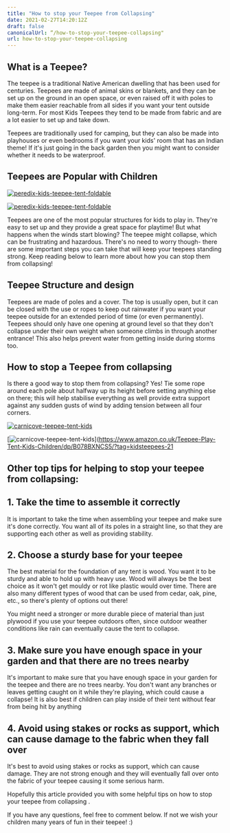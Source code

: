```yaml
---
title: "How to stop your Teepee from Collapsing"
date: 2021-02-27T14:20:12Z
draft: false
canonicalUrl: “/how-to-stop-your-teepee-collapsing"
url: how-to-stop-your-teepee-collapsing
---
```


## What is a Teepee?

The teepee is a traditional Native American dwelling that has been used for centuries. Teepees are made of animal skins or blankets, and they can be set up on the ground in an open space, or even raised off it with poles to make them easier reachable from all sides if you want your tent outside long-term.  For most Kids Teepees they tend to be made from fabric and  are a lot easier to set up and take down.

Teepees are traditionally used for camping, but they can also be made into playhouses or even bedrooms if you want your kids' room that has an Indian theme!  If it's just going in the back garden then you might want to consider whether it needs to be waterproof.

## Teepees are Popular with Children

[![peredix-kids-teepee-tent-foldable](<https://images-na.ssl-images-amazon.com/images/I/61eGKLWpJJL._AC_SX679_.jpg>)](<https://www.amazon.co.uk/Peradix-Foldable-Portable-White-Grey-Playhouse/dp/B088ND5LLK/?tag=kidsteepees-21>)

[![peredix-kids-teepee-tent-foldable](<https://dabuttonfactory.com/button.png?t=CHECK+AMAZON&f=Noto+Sans-Bold&ts=26&tc=fff&hp=45&vp=20&c=11&bgt=unicolored&bgc=4bd42f>)](<https://www.amazon.co.uk/Peradix-Foldable-Portable-White-Grey-Playhouse/dp/B088ND5LLK/?tag=kidsteepees-21>)

Teepees are one of the most popular structures for kids to play in. They're easy to set up and they provide a great space for playtime! But what happens when the winds start blowing? The teepee might collapse, which can be frustrating and hazardous. There's no need to worry though- there are some important steps you can take that will keep your teepees standing strong. Keep reading below to learn more about how you can stop them from collapsing!

## Teepee Structure and design

Teepees are made of poles and a cover. The top is usually open, but it can be closed with the use or ropes to keep out rainwater if you want your teepee outside for an extended period of time (or even permanently). Teepees should only have one opening at ground level so that they don't collapse under their own weight when someone climbs in through another entrance! This also helps prevent water from getting inside during storms too.  

## How to stop a Teepee from collapsing

Is there a good way to stop them from collapsing? Yes! Tie some rope around each pole about halfway up its height before setting anything else on there; this will help stabilise everything as well provide extra support against any sudden gusts of wind by adding tension between all four corners.

[![carnicove-teepee-tent-kids](<https://images-na.ssl-images-amazon.com/images/I/712KhtB2k4L._AC_SX679_.jpg>)](<https://www.amazon.co.uk/Teepee-Play-Tent-Kids-Children/dp/B078BXNCS5/?tag=kidsteepees-21>)

[![carnicove-teepee-tent-kids](<https://dabuttonfactory.com/button.png?t=CHECK+AMAZON&f=Noto+Sans-Bold&ts=26&tc=fff&hp=45&vp=20&c=11&bgt=unicolored&bgc=4bd42f>)](<https://www.amazon.co.uk/Teepee-Play-Tent-Kids-Children/dp/B078BXNCS5/?tag=kidsteepees-21>

## Other top tips for helping to stop your teepee from collapsing:

## 1. Take the time to assemble it correctly

It is important to take the time when assembling your teepee and make sure it's done correctly. You want all of its poles in a straight line, so that they are supporting each other as well as providing stability.

## 2. Choose a sturdy base for your teepee

The best material for the foundation of any tent is wood. You want it to be sturdy and able to hold up with heavy use. Wood will always be the best choice as it won't get mouldy or rot like plastic would over time. There are also many different types of wood that can be used from cedar, oak, pine, etc., so there's plenty of options out there!  

You might need a stronger or more durable piece of material than just plywood if you use your teepee outdoors often, since outdoor weather conditions like rain can eventually cause the tent to collapse.

## 3. Make sure you have enough space in your garden and that there are no trees nearby

It's important to make sure that you have enough space in your garden for the teepee and there are no trees nearby. You don't want any branches or leaves getting caught on it while they're playing, which could cause a collapse!  It is also best if children can play inside of their tent without fear from being hit by anything

## 4. Avoid using stakes or rocks as support, which can cause damage to the fabric when they fall over

It's best to avoid using stakes or rocks as support, which can cause damage. They are not strong enough and they will eventually fall over onto the fabric of your teepee causing it some serious harm.  

Hopefully this article provided you with some helpful tips on how to stop your teepee from collapsing .

If you have any questions, feel free to comment below.  If not we wish your children many years of fun in their teepee! :)

